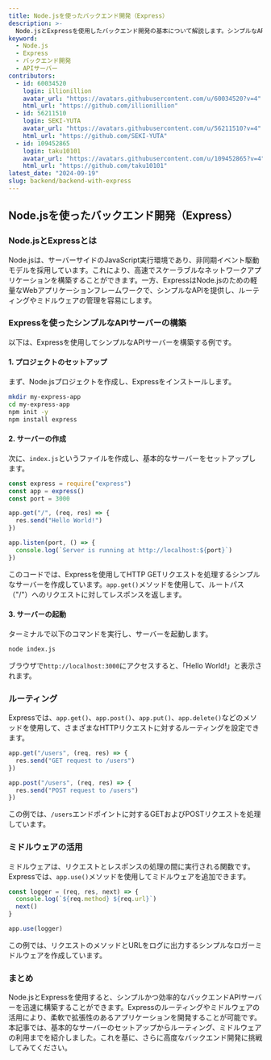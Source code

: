 ```yaml
---
title: Node.jsを使ったバックエンド開発（Express）
description: >-
  Node.jsとExpressを使用したバックエンド開発の基本について解説します。シンプルなAPIサーバーの構築からルーティングやミドルウェアの活用方法まで、具体的なサンプルコードを交えて紹介します。
keyword:
  - Node.js
  - Express
  - バックエンド開発
  - APIサーバー
contributors:
  - id: 60034520
    login: illionillion
    avatar_url: "https://avatars.githubusercontent.com/u/60034520?v=4"
    html_url: "https://github.com/illionillion"
  - id: 56211510
    login: SEKI-YUTA
    avatar_url: "https://avatars.githubusercontent.com/u/56211510?v=4"
    html_url: "https://github.com/SEKI-YUTA"
  - id: 109452865
    login: taku10101
    avatar_url: "https://avatars.githubusercontent.com/u/109452865?v=4"
    html_url: "https://github.com/taku10101"
latest_date: "2024-09-19"
slug: backend/backend-with-express
---
```


## Node.jsを使ったバックエンド開発（Express）

### Node.jsとExpressとは

Node.jsは、サーバーサイドのJavaScript実行環境であり、非同期イベント駆動モデルを採用しています。これにより、高速でスケーラブルなネットワークアプリケーションを構築することができます。一方、ExpressはNode.jsのための軽量なWebアプリケーションフレームワークで、シンプルなAPIを提供し、ルーティングやミドルウェアの管理を容易にします。

### Expressを使ったシンプルなAPIサーバーの構築

以下は、Expressを使用してシンプルなAPIサーバーを構築する例です。

#### 1. プロジェクトのセットアップ

まず、Node.jsプロジェクトを作成し、Expressをインストールします。

```bash
mkdir my-express-app
cd my-express-app
npm init -y
npm install express
```

#### 2. サーバーの作成

次に、`index.js`というファイルを作成し、基本的なサーバーをセットアップします。

```javascript
const express = require("express")
const app = express()
const port = 3000

app.get("/", (req, res) => {
  res.send("Hello World!")
})

app.listen(port, () => {
  console.log(`Server is running at http://localhost:${port}`)
})
```

このコードでは、Expressを使用してHTTP GETリクエストを処理するシンプルなサーバーを作成しています。`app.get()`メソッドを使用して、ルートパス（"/"）へのリクエストに対してレスポンスを返します。

#### 3. サーバーの起動

ターミナルで以下のコマンドを実行し、サーバーを起動します。

```bash
node index.js
```

ブラウザで`http://localhost:3000`にアクセスすると、「Hello World!」と表示されます。

### ルーティング

Expressでは、`app.get()`、`app.post()`、`app.put()`、`app.delete()`などのメソッドを使用して、さまざまなHTTPリクエストに対するルーティングを設定できます。

```javascript
app.get("/users", (req, res) => {
  res.send("GET request to /users")
})

app.post("/users", (req, res) => {
  res.send("POST request to /users")
})
```

この例では、`/users`エンドポイントに対するGETおよびPOSTリクエストを処理しています。

### ミドルウェアの活用

ミドルウェアは、リクエストとレスポンスの処理の間に実行される関数です。Expressでは、`app.use()`メソッドを使用してミドルウェアを追加できます。

```javascript
const logger = (req, res, next) => {
  console.log(`${req.method} ${req.url}`)
  next()
}

app.use(logger)
```

この例では、リクエストのメソッドとURLをログに出力するシンプルなロガーミドルウェアを作成しています。

### まとめ

Node.jsとExpressを使用すると、シンプルかつ効率的なバックエンドAPIサーバーを迅速に構築することができます。Expressのルーティングやミドルウェアの活用により、柔軟で拡張性のあるアプリケーションを開発することが可能です。本記事では、基本的なサーバーのセットアップからルーティング、ミドルウェアの利用までを紹介しました。これを基に、さらに高度なバックエンド開発に挑戦してみてください。
